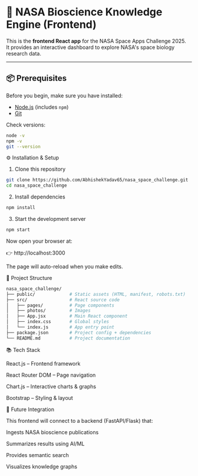 # 🚀 NASA Bioscience Knowledge Engine (Frontend)

This is the **frontend React app** for the NASA Space Apps Challenge 2025.  
It provides an interactive dashboard to explore NASA's space biology research data.

---

## 📦 Prerequisites

Before you begin, make sure you have installed:

- [Node.js](https://nodejs.org/) (includes `npm`)
- [Git](https://git-scm.com/)

Check versions:

```bash
node -v
npm -v
git --version
```

⚙️ Installation & Setup
1. Clone this repository

```bash
git clone https://github.com/AbhishekYadav65/nasa_space_challenge.git
cd nasa_space_challenge
```

2. Install dependencies

```bash
npm install
```

3. Start the development server

```bash
npm start
```

Now open your browser at:

👉 http://localhost:3000

The page will auto-reload when you make edits.


📂 Project Structure

```bash
nasa_space_challenge/
├── public/             # Static assets (HTML, manifest, robots.txt)
├── src/                # React source code
│   ├── pages/          # Page components
│   ├── photos/         # Images
│   ├── App.jsx         # Main React component
│   ├── index.css       # Global styles
│   └── index.js        # App entry point
├── package.json        # Project config + dependencies
└── README.md           # Project documentation
```

📚 Tech Stack

React.js – Frontend framework

React Router DOM – Page navigation

Chart.js – Interactive charts & graphs

Bootstrap – Styling & layout



🚀 Future Integration

This frontend will connect to a backend (FastAPI/Flask) that:

Ingests NASA bioscience publications

Summarizes results using AI/ML

Provides semantic search

Visualizes knowledge graphs
